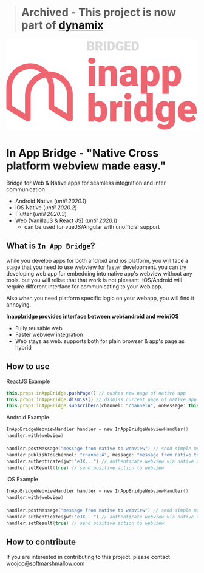> # Archived - This project is now part of [dynamix](https://github.com/gridaco/dynamix)

![](documents/logo.png)

# In App Bridge - "Native Cross platform webview made easy."

Bridge for Web & Native apps for seamless integration and inter communication.

* Android Native (*until 2020.1*)
* iOS Native (*until 2020.2*)
* Flutter (*until 2020.3*)
* Web (VanillaJS & React JS) (*until 2020.1*)
  * can be used for vueJS/Angular with unofficial support



## What is `In App Bridge`?

while you develop apps for both android and ios platform, you will face a stage that you need to use webview for faster development. you can try developing web app for embedding into native app's webview without any tools. but you will relise that that work is not pleasant. iOS/Android will require different interface for communicating to your web app. 

Also when you need platform specific logic on your webapp, you will find it annoying.

**Inappbridge provides interface between web/android and web/iOS**

* Fully reusable web
* Faster webview integration
* Web stays as web. supports both for plain browser & app's page as hybrid



## How to use

ReactJS Example

```typescript
this.props.inAppBridge.pushPage() // pushes new page of native app
this.props.inAppBridge.dismiss() // dismiss current page of native app
this.props.inAppBridge.subscribeTo(channel: "channelA", onMessage: this.handleMessageFromNative)
```



Android Example

```kotlin
InAppBridgeWebviewHandler handler = new InAppBridgeWebviewHandler()
handler.with(webview)

handler.postMessage("message from native to webview") // send simple message to webview
handler.publishTo(channel: "channelA", message: "message from native to webview") // send simple message to webview
handler.authenticate(jwt:"eJX...") // authenticate webview via native app's token
handler.setResult(true) // send positive action to webview
```



iOS Example

```swift
InAppBridgeWebviewHandler handler = new InAppBridgeWebviewHandler()
handler.with(webview)

handler.postMessage("message from native to webview") // send simple message to webview
handler.authenticate(jwt:"eJX...") // authenticate webview via native app's token
handler.setResult(true) // send positive action to webview
```





## How to contribute

If you are interested in contributing to this project. please contact woojoo@softmarshmallow.com
